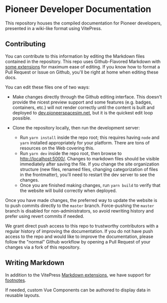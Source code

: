 # Pioneer Developer Documentation

This repository houses the compiled documentation for Pioneer developers, presented in a wiki-like format using VitePress.

## Contributing

You can contribute to this information by editing the Markdown files contained in the repository. This repo uses Github-Flavored Markdown with [some extensions](https://vitepress.vuejs.org/guide/markdown) for maximum ease of editing. If you know how to format a Pull Request or Issue on Github, you'll be right at home when editing these docs.

You can edit these files one of two ways:

- Make changes directly through the Github editing interface. This doesn't provide the nicest preview support and some features (e.g. badges, containers, etc.) will not render correctly until the content is built and deployed to [dev.pioneerspacesim.net](https://dev.pioneerspacesim.net/), but it is the quickest edit loop possible.

- Clone the repository locally, then run the development server:
  - Run `yarn install` inside the repo root; this requires having `node` and `yarn` installed appropriately for your platform. There are tons of resources on the Web covering this.
  - Run `yarn dev` inside the repo root, then browse to [http://localhost:5000/](http://localhost:5000/). Changes to markdown files should be visible immediately after saving the file. If you change the site organization structure (new files, renamed files, changing categorization of files in the frontmatter), you'll need to restart the dev server to see the changes.
  - Once you are finished making changes, run `yarn build` to verify that the website will build correctly when deployed.

Once you have made changes, the preferred way to update the website is to push commits directly to the `master` branch. Force-pushing the `master` branch is disabled for non-administrators, so avoid rewriting history and prefer using revert commits if needed.

We grant direct push access to this repo to trustworthy contributors with a regular history of improving the documentation. If you do not have push access to the repo and would like to improve the documentation, please follow the "normal" Github workflow by opening a Pull Request of your changes via a fork of this repository.

## Writing Markdown

In addition to the VitePress [Markdown extensions](https://vitepress.vuejs.org/guide/markdown), we have support for [footnotes](https://github.com/markdown-it/markdown-it-footnote).

If needed, custom Vue Components can be authored to display data in reusable layouts.

